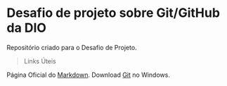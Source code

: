 # Desafio de projeto sobre Git/GitHub da DIO
Repositório criado para o Desafio de Projeto.

> Links Úteis

Página Oficial do [Markdown](https://www.markdownguide.org/).
Download [Git](https://git-scm.com/download/win) no Windows.